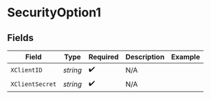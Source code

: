 # SecurityOption1


## Fields

| Field              | Type               | Required           | Description        | Example            |
| ------------------ | ------------------ | ------------------ | ------------------ | ------------------ |
| `XClientID`        | *string*           | :heavy_check_mark: | N/A                |                    |
| `XClientSecret`    | *string*           | :heavy_check_mark: | N/A                |                    |
